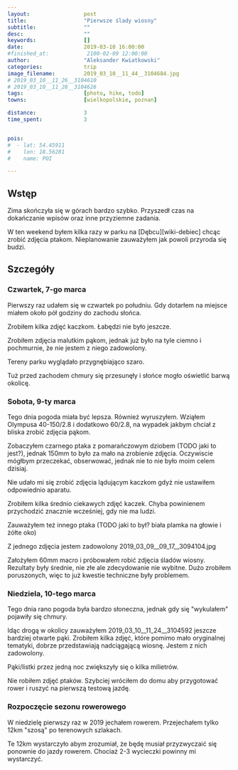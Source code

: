 ```yaml
---
layout:                 post
title:                  "Pierwsze ślady wiosny"
subtitle:               ""
desc:                   ""
keywords:               []
date:                   2019-03-10 16:00:00
#finished_at:            2100-02-09 12:00:00
author:                 "Aleksander Kwiatkowski"
categories:             trip
image_filename:         2019_03_10__11_44__3104684.jpg
# 2019_03_10__11_26__3104610
# 2019_03_10__11_28__3104626
tags:                   [photo, hike, todo]
towns:                  [wielkopolskie, poznan]

distance:               3
time_spent:             3    


pois:
#  - lat: 54.45911
#    lon: 18.56281
#    name: POI

---
```



## Wstęp

Zima skończyła się w górach bardzo szybko. Przyszedł czas na dokańczanie
wpisów oraz inne przyziemne zadania.

W ten weekend byłem kilka razy w parku na [Dębcu][wiki-debiec] chcąc zrobić
zdjęcia ptakom. Nieplanowanie zauważyłem jak powoli przyroda się budzi.

## Szczegóły

### Czwartek, 7-go marca

Pierwszy raz udałem się w czwartek po południu. Gdy dotarłem na miejsce
miałem około pół godziny do zachodu słońca.

Zrobiłem kilka zdjęć kaczkom. Łabędzi nie było jeszcze.

Zrobiłem zdjęcia malutkim pąkom, jednak już było na tyle ciemno i pochmurnie,
że nie jestem z niego zadowolony.

Tereny parku wyglądało przygnębiająco szaro.

Tuż przed zachodem chmury się przesunęły i słońce mogło oświetlić barwą okolicę.

### Sobota, 9-ty marca

Tego dnia pogoda miała być lepsza. Również wyruszyłem. Wziąłem
Olympusa 40-150/2.8 i dodatkowo 60/2.8, na wypadek jakbym chciał z bliska zrobić
zdjęcia pąkom.

Zobaczyłem czarnego ptaka z pomarańczowym dziobem (TODO jaki to jest?),
jednak 150mm to było za mało na zrobienie zdjęcia. Oczywiscie mógłbym przeczekać,
obserwować, jednak nie to nie było moim celem dzisiaj.

Nie udało mi się zrobić zdjęcia lądującym kaczkom gdyż nie ustawiłem odpowiednio
aparatu.

Zrobiłem kilka średnio ciekawych zdjęć kaczek. Chyba powinienem przychodzić znacznie
wcześniej, gdy nie ma ludzi.

Zauważyłem też innego ptaka (TODO jaki to był? biała plamka na głowie i żółte oko)

Z jednego zdjęcia jestem zadowolony 2019_03_09__09_17__3094104.jpg

Założyłem 60mm macro i próbowałem robić zdjęcia śladów wiosny. Rezultaty były
średnie, nie złe ale zdecydowanie nie wybitne. Dużo zrobiłem poruszonych,
więc to już kwestie techniczne były problemem.

### Niedziela, 10-tego marca

Tego dnia rano pogoda była bardzo słoneczna, jednak gdy się "wykulałem"
pojawiły się chmury.

Idąc drogą w okolicy zauważyłem 2019_03_10__11_24__3104592 jeszcze bardziej otwarte
pąki. Zrobiłem kilka zdjęć, które pomimo mało oryginalnej tematyki,
dobrze przedstawiają nadciągającą wiosnę. Jestem
z nich zadowolony.

Pąki/listki przez jedną noc zwiększyły się o kilka milietrów.

Nie robiłem zdjęć ptaków. Szybciej wróciłem do domu aby przygotować rower
i ruszyć na pierwszą testową jazdę.

### Rozpoczęcie sezonu rowerowego

W niedzielę pierwszy raz w 2019 jechałem rowerem. Przejechałem tylko 12km
"szosą" po terenowych szlakach.

Te 12km wystarczyło abym zrozumiał, że będę musiał przyzwyczaić się
ponownie do jazdy rowerem. Chociaż 2-3 wycieczki powinny mi wystarczyć.
